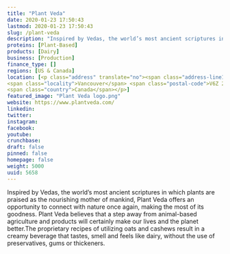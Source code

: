 ```yaml
---
title: "Plant Veda"
date: 2020-01-23 17:50:43
lastmod: 2020-01-23 17:50:43
slug: /plant-veda
description: "Inspired by Vedas, the world’s most ancient scriptures in which plants are praised as the nourishing mother of mankind, Plant Veda offers an opportunity to connect with nature once again, making the most of its goodness. Plant Veda believes that a step away from animal-based agriculture and products will certainly make our lives and the planet better.The proprietary recipes of utilizing oats and cashews result in a creamy beverage that tastes, smell and feels like dairy, without the use of preservatives, gums or thickeners."
proteins: [Plant-Based]
products: [Dairy]
business: [Production]
finance_type: []
regions: [US & Canada]
location: [<p class="address" translate="no"><span class="address-line1">Robson Street</span><br>
<span class="locality">Vancouver</span> <span class="postal-code">V6Z 2E7</span><br>
<span class="country">Canada</span></p>]
featured_image: "Plant Veda logo.png"
website: https://www.plantveda.com/
linkedin: 
twitter: 
instagram: 
facebook: 
youtube: 
crunchbase: 
draft: false
pinned: false
homepage: false
weight: 5000
uuid: 5658
---
```

Inspired by Vedas, the world’s most ancient scriptures in which plants are praised as the nourishing mother of mankind, Plant Veda offers an opportunity to connect with nature once again, making the most of its goodness. Plant Veda believes that a step away from animal-based agriculture and products will certainly make our lives and the planet better.The proprietary recipes of utilizing oats and cashews result in a creamy beverage that tastes, smell and feels like dairy, without the use of preservatives, gums or thickeners.
